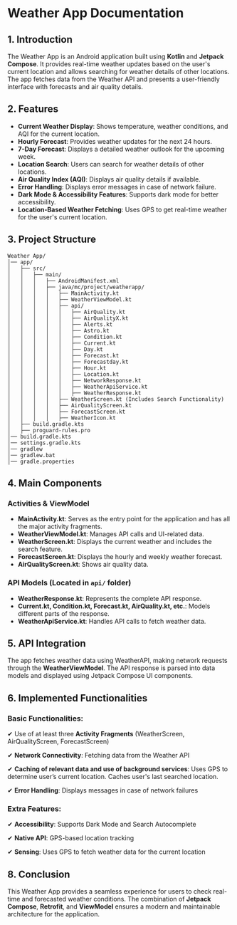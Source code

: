 # **Weather App Documentation**

## **1. Introduction**
The Weather App is an Android application built using **Kotlin** and **Jetpack Compose**. It provides real-time weather updates based on the user's current location and allows searching for weather details of other locations. The app fetches data from the Weather API and presents a user-friendly interface with forecasts and air quality details.

## **2. Features**
- **Current Weather Display**: Shows temperature, weather conditions, and AQI for the current location.
- **Hourly Forecast**: Provides weather updates for the next 24 hours.
- **7-Day Forecast**: Displays a detailed weather outlook for the upcoming week.
- **Location Search**: Users can search for weather details of other locations.
- **Air Quality Index (AQI)**: Displays air quality details if available.
- **Error Handling**: Displays error messages in case of network failure.
- **Dark Mode & Accessibility Features**: Supports dark mode for better accessibility.
- **Location-Based Weather Fetching**: Uses GPS to get real-time weather for the user's current location.

## **3. Project Structure**
```
Weather App/
│── app/
│   ├── src/
│   │   ├── main/
│   │   │   ├── AndroidManifest.xml
│   │   │   ├── java/mc/project/weatherapp/
│   │   │   │   ├── MainActivity.kt
│   │   │   │   ├── WeatherViewModel.kt
│   │   │   │   ├── api/
│   │   │   │   │   ├── AirQuality.kt
│   │   │   │   │   ├── AirQualityX.kt
│   │   │   │   │   ├── Alerts.kt
│   │   │   │   │   ├── Astro.kt
│   │   │   │   │   ├── Condition.kt
│   │   │   │   │   ├── Current.kt
│   │   │   │   │   ├── Day.kt
│   │   │   │   │   ├── Forecast.kt
│   │   │   │   │   ├── Forecastday.kt
│   │   │   │   │   ├── Hour.kt
│   │   │   │   │   ├── Location.kt
│   │   │   │   │   ├── NetworkResponse.kt
│   │   │   │   │   ├── WeatherApiService.kt
│   │   │   │   │   ├── WeatherResponse.kt
│   │   │   │   ├── WeatherScreen.kt (Includes Search Functionality)
│   │   │   │   ├── AirQualityScreen.kt
│   │   │   │   ├── ForecastScreen.kt
│   │   │   │   ├── WeatherIcon.kt
│   ├── build.gradle.kts
│   ├── proguard-rules.pro
│── build.gradle.kts
│── settings.gradle.kts
│── gradlew
│── gradlew.bat
│── gradle.properties
```

## **4. Main Components**
### **Activities & ViewModel**
- **MainActivity.kt**: Serves as the entry point for the application and has all the major activity fragments.
- **WeatherViewModel.kt**: Manages API calls and UI-related data.
- **WeatherScreen.kt**: Displays the current weather and includes the search feature.
- **ForecastScreen.kt**: Displays the hourly and weekly weather forecast.
- **AirQualityScreen.kt**: Shows air quality data.

### **API Models** (Located in `api/` folder)
- **WeatherResponse.kt**: Represents the complete API response.
- **Current.kt, Condition.kt, Forecast.kt, AirQuality.kt, etc.**: Models different parts of the response.
- **WeatherApiService.kt**: Handles API calls to fetch weather data.


## **5. API Integration**
The app fetches weather data using WeatherAPI, making network requests through the **WeatherViewModel**. The API response is parsed into data models and displayed using Jetpack Compose UI components.

## **6. Implemented Functionalities**
### **Basic Functionalities:**
✔ Use of at least three **Activity Fragments** (WeatherScreen, AirQualityScreen, ForecastScreen)

✔ **Network Connectivity**: Fetching data from the Weather API

✔ **Caching of relevant data and use of background services**: Uses GPS to determine user’s current location. Caches user's last searched location.

✔ **Error Handling**: Displays messages in case of network failures


### **Extra Features:**
✔ **Accessibility**: Supports Dark Mode and Search Autocomplete

✔ **Native API**: GPS-based location tracking

✔ **Sensing**: Uses GPS to fetch weather data for the current location



## **8. Conclusion**
This Weather App provides a seamless experience for users to check real-time and forecasted weather conditions. The combination of **Jetpack Compose**, **Retrofit**, and **ViewModel** ensures a modern and maintainable architecture for the application.

